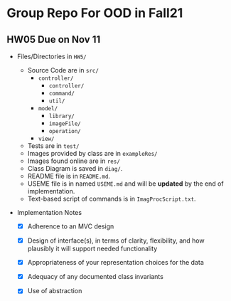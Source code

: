 # Group Repo For OOD in Fall21

## HW05 Due on Nov 11

- Files/Directories in `HW5/`
    - Source Code are in  `src/`
      - `controller/`
        - `controller/`
        - `command/`
        - `util/`
      - `model/`
        - `library/`
        - `imageFile/`
        - `operation/`
      - `view/`
    - Tests are in `test/`
    - Images provided by class are in `exampleRes/`
    - Images found online are in `res/`
    - Class Diagram is saved in `diag/`.
    - README file is in `README.md`.
    - USEME file is in named `USEME.md` and will be **updated** by the end of implementation.
    - Text-based script of commands is in `ImagProcScript.txt`.
    
- Implementation Notes
  - [x] Adherence to an MVC design

  - [x] Design of interface(s), in terms of clarity, flexibility, and how plausibly it will support needed functionality

  - [x] Appropriateness of your representation choices for the data

  - [x] Adequacy of any documented class invariants 

  - [x] Use of abstraction

